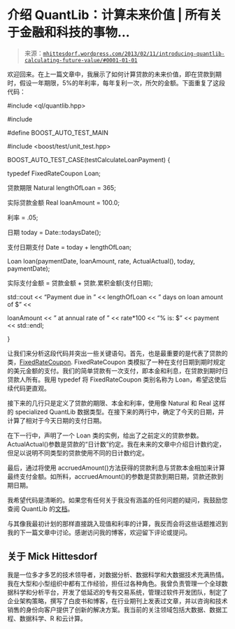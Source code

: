 <!--yml

类别：未分类

日期：2024-05-18 06:47:07

-->

# 介绍 QuantLib：计算未来价值 | 所有关于金融和科技的事物…

> 来源：[`mhittesdorf.wordpress.com/2013/02/11/introducing-quantlib-calculating-future-value/#0001-01-01`](https://mhittesdorf.wordpress.com/2013/02/11/introducing-quantlib-calculating-future-value/#0001-01-01)

欢迎回来。在上一篇文章中，我展示了如何计算贷款的未来价值，即在贷款到期时，假设一年期限，5%的年利率，每年复利一次，所欠的金额。下面重复了这段代码：

#include <ql/quantlib.hpp>

#include <iostream>

#define BOOST_AUTO_TEST_MAIN

#include <boost/test/unit_test.hpp>

BOOST_AUTO_TEST_CASE(testCalculateLoanPayment) {

typedef FixedRateCoupon Loan;

贷款期限 Natural lengthOfLoan = 365;

实际贷款金额 Real loanAmount = 100.0;

利率 = .05;

日期 today = Date::todaysDate();

支付日期支付 Date = today + lengthOfLoan;

Loan loan(paymentDate, loanAmount, rate, ActualActual(), today, paymentDate);

实际支付金额 = 贷款金额 + 贷款.累积金额(支付日期);

std::cout << “Payment due in ” << lengthOfLoan << ” days on loan amount of $” <<

loanAmount << ” at annual rate of ” << rate*100 << “% is: $” << payment << std::endl;

}

让我们来分析这段代码并突出一些关键语句。首先，也是最重要的是代表了贷款的类，[FixedRateCoupon](http://quantlib.org/reference/class_quant_lib_1_1_fixed_rate_coupon.html "FixedRateCoupon"). FixedRateCoupon 类模拟了一种在支付日期到期时规定的美元金额的支付。我们的简单贷款有一次支付，即本金和利息，在贷款到期时归贷款人所有。我用 typedef 将 FixedRateCoupon 类别名称为 Loan，希望这使后续代码更直观。

接下来的几行只是定义了贷款的期限、本金和利率，使用像 Natural 和 Real 这样的 specialized QuantLib 数据类型。在接下来的两行中，确定了今天的日期，并计算了相对于今天日期的支付日期。

在下一行中，声明了一个 Loan 类的实例，给出了之前定义的贷款参数。ActualActual()参数是贷款的“日计数”约定。我在未来的文章中介绍日计数约定，但足以说明不同类型的贷款使用不同的日计数约定。

最后，通过将使用 accruedAmount()方法获得的贷款利息与贷款本金相加来计算最终支付金额。如所料，accruedAmount()的参数是贷款到期日期，贷款还款到期日期。

我希望代码是清晰的。如果您有任何关于我没有涵盖的任何问题的疑问，我鼓励您查阅 QuantLib 的[文档](http://quantlib.org/reference/annotated.html)。

与其像我最初计划的那样直接跳入现值和利率的计算，我反而会将这些话题推迟到我的下一篇文章中讨论。感谢访问我的博客，欢迎留下评论或提问。

## 关于 Mick Hittesdorf

我是一位多才多艺的技术领导者，对数据分析、数据科学和大数据技术充满热情。我在大型和小型组织中都有工作经验，担任过各种角色。我曾负责管理一个全球数据科学和分析平台，开发了低延迟的专有交易系统，管理过软件开发团队，制定了企业架构策略，撰写了白皮书和博客，在行业期刊上发表过文章，并以咨询和技术销售的身份向客户提供了创新的解决方案。我当前的关注领域包括大数据、数据工程、数据科学、R 和云计算。
